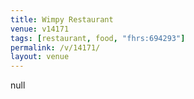 ```yaml
---
title: Wimpy Restaurant
venue: v14171
tags: [restaurant, food, "fhrs:694293"]
permalink: /v/14171/
layout: venue
---
```

null